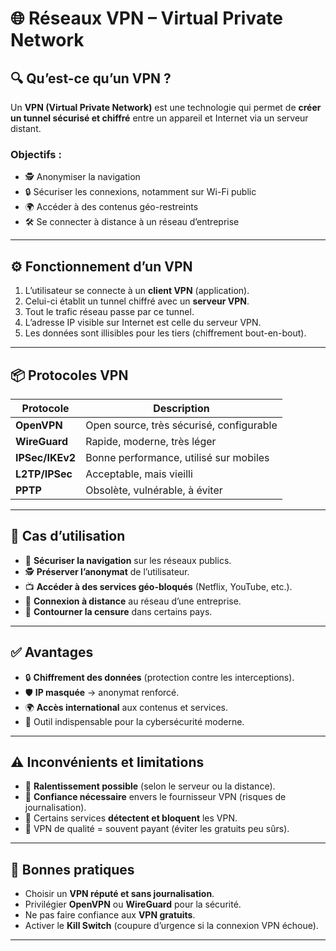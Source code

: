 # 🌐 Réseaux VPN – Virtual Private Network

## 🔍 Qu’est-ce qu’un VPN ?

Un **VPN (Virtual Private Network)** est une technologie qui permet de **créer un tunnel sécurisé et chiffré** entre un appareil et Internet via un serveur distant.

### Objectifs :
- 🕵️ Anonymiser la navigation
- 🔒 Sécuriser les connexions, notamment sur Wi-Fi public
- 🌍 Accéder à des contenus géo-restreints
- 🛠️ Se connecter à distance à un réseau d’entreprise

---

## ⚙️ Fonctionnement d’un VPN

1. L’utilisateur se connecte à un **client VPN** (application).
2. Celui-ci établit un tunnel chiffré avec un **serveur VPN**.
3. Tout le trafic réseau passe par ce tunnel.
4. L’adresse IP visible sur Internet est celle du serveur VPN.
5. Les données sont illisibles pour les tiers (chiffrement bout-en-bout).

---

## 📦 Protocoles VPN

| Protocole     | Description |
|---------------|-------------|
| **OpenVPN**   | Open source, très sécurisé, configurable |
| **WireGuard** | Rapide, moderne, très léger |
| **IPSec/IKEv2** | Bonne performance, utilisé sur mobiles |
| **L2TP/IPSec** | Acceptable, mais vieilli |
| **PPTP**      | Obsolète, vulnérable, à éviter |

---

## 🧰 Cas d’utilisation

- 🔐 **Sécuriser la navigation** sur les réseaux publics.
- 🕵️ **Préserver l’anonymat** de l’utilisateur.
- 📺 **Accéder à des services géo-bloqués** (Netflix, YouTube, etc.).
- 🏢 **Connexion à distance** au réseau d’une entreprise.
- 🧭 **Contourner la censure** dans certains pays.

---

## ✅ Avantages

- 🔒 **Chiffrement des données** (protection contre les interceptions).
- 🛡️ **IP masquée** → anonymat renforcé.
- 🌍 **Accès international** aux contenus et services.
- 🧰 Outil indispensable pour la cybersécurité moderne.

---

## ⚠️ Inconvénients et limitations

- 🐢 **Ralentissement possible** (selon le serveur ou la distance).
- 🤝 **Confiance nécessaire** envers le fournisseur VPN (risques de journalisation).
- 🚫 Certains services **détectent et bloquent** les VPN.
- 💸 VPN de qualité = souvent payant (éviter les gratuits peu sûrs).

---


## 🔐 Bonnes pratiques

- Choisir un **VPN réputé et sans journalisation**.
- Privilégier **OpenVPN** ou **WireGuard** pour la sécurité.
- Ne pas faire confiance aux **VPN gratuits**.
- Activer le **Kill Switch** (coupure d’urgence si la connexion VPN échoue).

---

